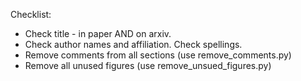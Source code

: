 Checklist:
 - Check title - in paper AND on arxiv.
 - Check author names and affiliation. Check spellings.
 - Remove comments from all sections (use remove_comments.py)
 - Remove all unused figures (use remove_unsued_figures.py)

